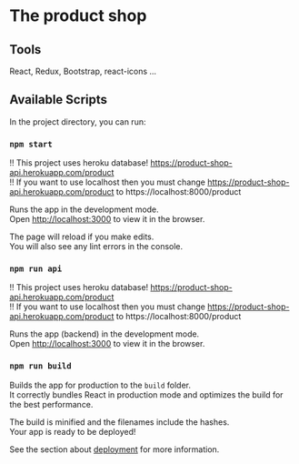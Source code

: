 <h1>The product shop</h1>

## Tools

React, Redux, Bootstrap, react-icons ... 

## Available Scripts

In the project directory, you can run:

### `npm start`
!! This project uses heroku database! https://product-shop-api.herokuapp.com/product <br />
!! If you want to use localhost then you must change https://product-shop-api.herokuapp.com/product to https://localhost:8000/product <br />

Runs the app in the development mode.<br />
Open [http://localhost:3000](http://localhost:3000) to view it in the browser.

The page will reload if you make edits.<br />
You will also see any lint errors in the console.

### `npm run api`
!! This project uses heroku database! https://product-shop-api.herokuapp.com/product <br />
!! If you want to use localhost then you must change https://product-shop-api.herokuapp.com/product to https://localhost:8000/product <br />

Runs the app (backend) in the development mode.<br />
Open [http://localhost:3000](http://localhost:8000) to view it in the browser.

### `npm run build`

Builds the app for production to the `build` folder.<br />
It correctly bundles React in production mode and optimizes the build for the best performance.

The build is minified and the filenames include the hashes.<br />
Your app is ready to be deployed!

See the section about [deployment](https://facebook.github.io/create-react-app/docs/deployment) for more information.
